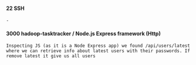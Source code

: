 #### 22 SSH
	-


#### 3000 hadoop-tasktracker / Node.js Express framework (Http)
	Inspecting JS (as it is a Node Express app) we found /api/users/latest where we can retrieve info about latest users with their passwords. If remove latest it give us all users